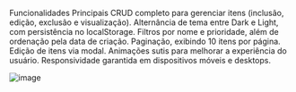 Funcionalidades Principais
CRUD completo para gerenciar itens (inclusão, edição, exclusão e visualização).
Alternância de tema entre Dark e Light, com persistência no localStorage.
Filtros por nome e prioridade, além de ordenação pela data de criação.
Paginação, exibindo 10 itens por página.
Edição de itens via modal.
Animações sutis para melhorar a experiência do usuário.
Responsividade garantida em dispositivos móveis e desktops.

![image](https://github.com/user-attachments/assets/9fbc0bfe-4710-4ae5-8c4b-7fb0f098d496)
